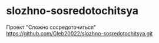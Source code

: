 # slozhno-sosredotochitsya
Проект "Сложно сосредоточиться"
https://github.com/Gleb20022/slozhno-sosredotochitsya.git
